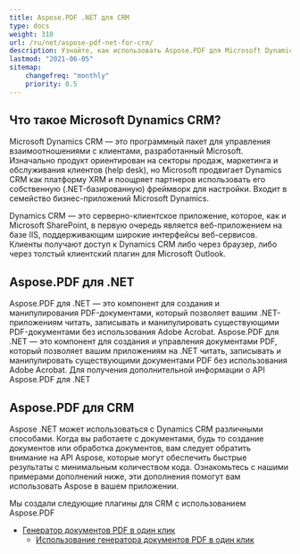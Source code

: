 ```yaml
---
title: Aspose.PDF .NET для CRM
type: docs
weight: 310
url: /ru/net/aspose-pdf-net-for-crm/
description: Узнайте, как использовать Aspose.PDF для Microsoft Dynamics CRM
lastmod: "2021-06-05"
sitemap:
    changefreq: "monthly"
    priority: 0.5
---
```


## Что такое Microsoft Dynamics CRM?

Microsoft Dynamics CRM — это программный пакет для управления взаимоотношениями с клиентами, разработанный Microsoft. Изначально продукт ориентирован на секторы продаж, маркетинга и обслуживания клиентов (help desk), но Microsoft продвигает Dynamics CRM как платформу XRM и поощряет партнеров использовать его собственную (.NET-базированную) фреймворк для настройки. Входит в семейство бизнес-приложений Microsoft Dynamics.

Dynamics CRM — это серверно-клиентское приложение, которое, как и Microsoft SharePoint, в первую очередь является веб-приложением на базе IIS, поддерживающим широкие интерфейсы веб-сервисов. Клиенты получают доступ к Dynamics CRM либо через браузер, либо через толстый клиентский плагин для Microsoft Outlook.

## Aspose.PDF для .NET

Aspose.PDF для .NET — это компонент для создания и манипулирования PDF-документами, который позволяет вашим .NET-приложениям читать, записывать и манипулировать существующими PDF-документами без использования Adobe Acrobat.
Aspose.PDF для .NET — это компонент для создания и управления документами PDF, который позволяет вашим приложениям на .NET читать, записывать и манипулировать существующими документами PDF без использования Adobe Acrobat.
Для получения дополнительной информации о API Aspose.PDF для .NET

## Aspose.PDF для CRM

Aspose .NET может использоваться с Dynamics CRM различными способами. Когда вы работаете с документами, будь то создание документов или обработка документов, вам следует обратить внимание на API Aspose, которые могут обеспечить быстрые результаты с минимальным количеством кода. Ознакомьтесь с нашими примерами дополнений ниже, эти дополнения помогут вам использовать Aspose в вашем приложении.

Мы создали следующие плагины для CRM с использованием Aspose.PDF

- [Генератор документов PDF в один клик](/pdf/ru/net/oneclick-pdf-document-generator/)
  - [Использование генератора документов PDF в один клик](/pdf/ru/net/using-oneclick-pdf-document-generator/)
